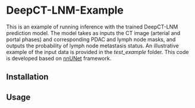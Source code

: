 # DeepCT-LNM-Example

This is an example of running inference with the trained DeepCT-LNM prediction model. The model takes as inputs the CT image (arterial and portal phases) and corresponding PDAC and lymph node masks, and outputs the probability of lymph node metastasis status. An illustrative example of the input data is provided in the *test_example* folder. This code is developed based on [nnUNet](https://github.com/MIC-DKFZ/nnUNet) framework.

## Installation



## Usage
